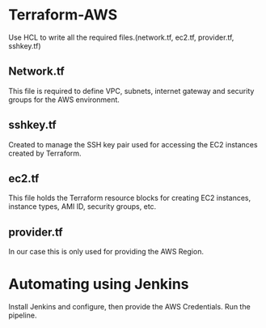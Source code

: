 # Terraform-AWS

Use HCL to write all the required files.(network.tf, ec2.tf, provider.tf, sshkey.tf)

## Network.tf 

This file is required to define VPC, subnets, internet gateway and security groups for the AWS environment.

## sshkey.tf

Created to manage the SSH key pair used for accessing the EC2 instances created by Terraform.

## ec2.tf

This file holds the Terraform resource blocks for creating EC2 instances, instance types, AMI ID, security groups, etc.

## provider.tf

In our case this is only used for providing the AWS Region.

# Automating using Jenkins

Install Jenkins and configure, then provide the AWS Credentials. Run the pipeline.  
